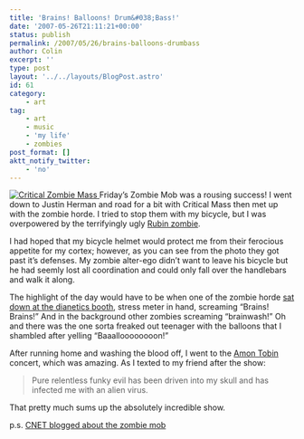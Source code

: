 ```yaml
---
title: 'Brains! Balloons! Drum&#038;Bass!'
date: '2007-05-26T21:11:21+00:00'
status: publish
permalink: /2007/05/26/brains-balloons-drumbass
author: Colin
excerpt: ''
type: post
layout: '../../layouts/BlogPost.astro'
id: 61
category:
    - art
tag:
    - art
    - music
    - 'my life'
    - zombies
post_format: []
aktt_notify_twitter:
    - 'no'
---
```

[![Critical Zombie Mass](/uploads/2007/05/zombies10.thumbnail.jpg) ](/uploads/2007/05/zombies10.jpg) Friday’s Zombie Mob was a rousing success! I went down to Justin Herman and road for a bit with Critical Mass then met up with the zombie horde. I tried to stop them with my bicycle, but I was overpowered by the terrifyingly ugly [Rubin zombie](https://www.mccullagh.org/photo/1ds-17/undead-terrify-san-francisco).

I had hoped that my bicycle helmet would protect me from their ferocious appetite for my cortex; however, as you can see from the photo they got past it’s defenses. My zombie alter-ego didn’t want to leave his bicycle but he had seemly lost all coordination and could only fall over the handlebars and walk it along.

The highlight of the day would have to be when one of the zombie horde [sat down at the dianetics booth](https://www.mccullagh.org/photo/1ds-17/zombies-scientology-dianetics), stress meter in hand, screaming “Brains! Brains!” And in the background other zombies screaming “brainwash!” Oh and there was the one sorta freaked out teenager with the balloons that I shambled after yelling “Baaalloooooooon!”

After running home and washing the blood off, I went to the [Amon Tobin](https://www.amontobin.com) concert, which was amazing. As I texted to my friend after the show:

> Pure relentless funky evil has been driven into my skull and has infected me with an alien virus.

That pretty much sums up the absolutely incredible show.

p.s. [CNET blogged about the zombie mob](https://news.com.com/8301-10784_3-9723086-7.html?part=rss&subj=news&tag=2547-1_3-0-5)